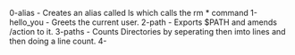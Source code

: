 0-alias - Creates an alias called ls which calls the rm * command
1-hello_you - Greets the current user.
2-path - Exports $PATH and amends /action to it.
3-paths - Counts Directories by seperating then imto lines and then doing a line count.
4-
